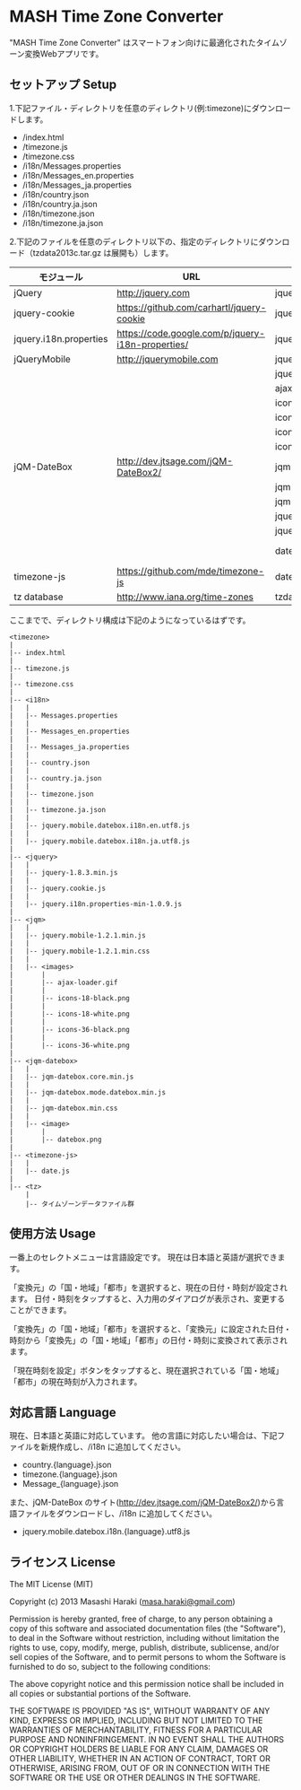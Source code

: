 ﻿# MASH Time Zone Converter

"MASH Time Zone Converter" はスマートフォン向けに最適化されたタイムゾーン変換Webアプリです。


## セットアップ Setup

1.下記ファイル・ディレクトリを任意のディレクトリ(例:timezone)にダウンロードします。

* /index.html
* /timezone.js
* /timezone.css
* /i18n/Messages.properties
* /i18n/Messages_en.properties
* /i18n/Messages_ja.properties
* /i18n/country.json
* /i18n/country.ja.json
* /i18n/timezone.json
* /i18n/timezone.ja.json

2.下記のファイルを任意のディレクトリ以下の、指定のディレクトリにダウンロード（tzdata2013c.tar.gz は展開も）します。

 モジュール             | URL                                               | ファイル                              | ディレクトリ
------------------------|---------------------------------------------------|---------------------------------------|--------------------
 jQuery                 | http://jquery.com                                 | jquery-1.8.3.min.js                   | /jquery
 jquery-cookie          | https://github.com/carhartl/jquery-cookie         | jquery-cookie.js                      | /jquery
 jquery.i18n.properties | https://code.google.com/p/jquery-i18n-properties/ | jquery.i18n.properties-min-1.0.9.js   | /jquery
 jQueryMobile           | http://jquerymobile.com                           | jquery.mobile-1.2.1.min.js            | /jqm
                        |                                                   | jquery.mobile-1.2.1.min.css           | /jqm
                        |                                                   | ajax-loader.gif                       | /jqm/images
                        |                                                   | icons-18-black.png                    | /jqm/images
                        |                                                   | icons-18-white.png                    | /jqm/images
                        |                                                   | icons-36-black.png                    | /jqm/images
                        |                                                   | icons-36-white.png                    | /jqm/images
 jQM-DateBox            | http://dev.jtsage.com/jQM-DateBox2/               | jqm-datebox.core.min.js               | /jqm-datebox
                        |                                                   | jqm-datebox.mode.datebox.min.js       | /jqm-datebox
                        |                                                   | jqm-datebox.min.css                   | /jqm-datebox
                        |                                                   | jquery.mobile.datebox.i18n.en.utf8.js | /i18n
                        |                                                   | jquery.mobile.datebox.i18n.ja.utf8.js | /i18n
                        |                                                   | datebox.png                           | /jqm-datebox/image
 timezone-js            | https://github.com/mde/timezone-js                | date.js                               | /timezone-js
 tz database            | http://www.iana.org/time-zones                    | tzdata2013c.tar.gz                    | /tz


ここまでで、ディレクトリ構成は下記のようになっているはずです。

    <timezone>
    |
    |-- index.html
    |
    |-- timezone.js
    |
    |-- timezone.css
    |
    |-- <i18n>
    |   |
    |   |-- Messages.properties
    |   |
    |   |-- Messages_en.properties
    |   |
    |   |-- Messages_ja.properties
    |   |
    |   |-- country.json
    |   |
    |   |-- country.ja.json
    |   |
    |   |-- timezone.json
    |   |
    |   |-- timezone.ja.json
    |   |
    |   |-- jquery.mobile.datebox.i18n.en.utf8.js
    |   |
    |   |-- jquery.mobile.datebox.i18n.ja.utf8.js
    |
    |-- <jquery>
    |   |
    |   |-- jquery-1.8.3.min.js
    |   |
    |   |-- jquery.cookie.js
    |   |
    |   |-- jquery.i18n.properties-min-1.0.9.js
    |
    |-- <jqm>
    |   |
    |   |-- jquery.mobile-1.2.1.min.js
    |   |
    |   |-- jquery.mobile-1.2.1.min.css
    |   |
    |   |-- <images>
    |       |
    |       |-- ajax-loader.gif
    |       |
    |       |-- icons-18-black.png
    |       |
    |       |-- icons-18-white.png
    |       |
    |       |-- icons-36-black.png
    |       |
    |       |-- icons-36-white.png
    |
    |-- <jqm-datebox>
    |   |
    |   |-- jqm-datebox.core.min.js
    |   |
    |   |-- jqm-datebox.mode.datebox.min.js
    |   |
    |   |-- jqm-datebox.min.css
    |   |
    |   |-- <image>
    |       |
    |       |-- datebox.png
    |
    |-- <timezone-js>
    |   |
    |   |-- date.js
    |
    |-- <tz>
        |
        |-- タイムゾーンデータファイル群


## 使用方法 Usage

一番上のセレクトメニューは言語設定です。
現在は日本語と英語が選択できます。

「変換元」の「国・地域」「都市」を選択すると、現在の日付・時刻が設定されます。
日付・時刻をタップすると、入力用のダイアログが表示され、変更することができます。

「変換先」の「国・地域」「都市」を選択すると、「変換元」に設定された日付・時刻から「変換先」の「国・地域」「都市」の日付・時刻に変換されて表示されます。

「現在時刻を設定」ボタンをタップすると、現在選択されている「国・地域」「都市」の現在時刻が入力されます。

## 対応言語 Language

現在、日本語と英語に対応しています。
他の言語に対応したい場合は、下記ファイルを新規作成し、/i18n に追加してください。

* country.{language}.json
* timezone.{language}.json
* Message_{language}.json

また、jQM-DateBox のサイト(http://dev.jtsage.com/jQM-DateBox2/)から言語ファイルをダウンロードし、/i18n に追加してください。

* jquery.mobile.datebox.i18n.{language}.utf8.js


## ライセンス License

The MIT License (MIT)

Copyright (c) 2013 Masashi Haraki (masa.haraki@gmail.com)

Permission is hereby granted, free of charge, to any person obtaining a copy
of this software and associated documentation files (the "Software"), to deal
in the Software without restriction, including without limitation the rights
to use, copy, modify, merge, publish, distribute, sublicense, and/or sell
copies of the Software, and to permit persons to whom the Software is
furnished to do so, subject to the following conditions:

The above copyright notice and this permission notice shall be included in
all copies or substantial portions of the Software.

THE SOFTWARE IS PROVIDED "AS IS", WITHOUT WARRANTY OF ANY KIND, EXPRESS OR
IMPLIED, INCLUDING BUT NOT LIMITED TO THE WARRANTIES OF MERCHANTABILITY,
FITNESS FOR A PARTICULAR PURPOSE AND NONINFRINGEMENT. IN NO EVENT SHALL THE
AUTHORS OR COPYRIGHT HOLDERS BE LIABLE FOR ANY CLAIM, DAMAGES OR OTHER
LIABILITY, WHETHER IN AN ACTION OF CONTRACT, TORT OR OTHERWISE, ARISING FROM,
OUT OF OR IN CONNECTION WITH THE SOFTWARE OR THE USE OR OTHER DEALINGS IN
THE SOFTWARE.
